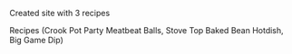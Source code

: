 Created site with 3 recipes

Recipes (Crook Pot Party Meatbeat Balls, Stove Top 
Baked Bean Hotdish, Big Game Dip)